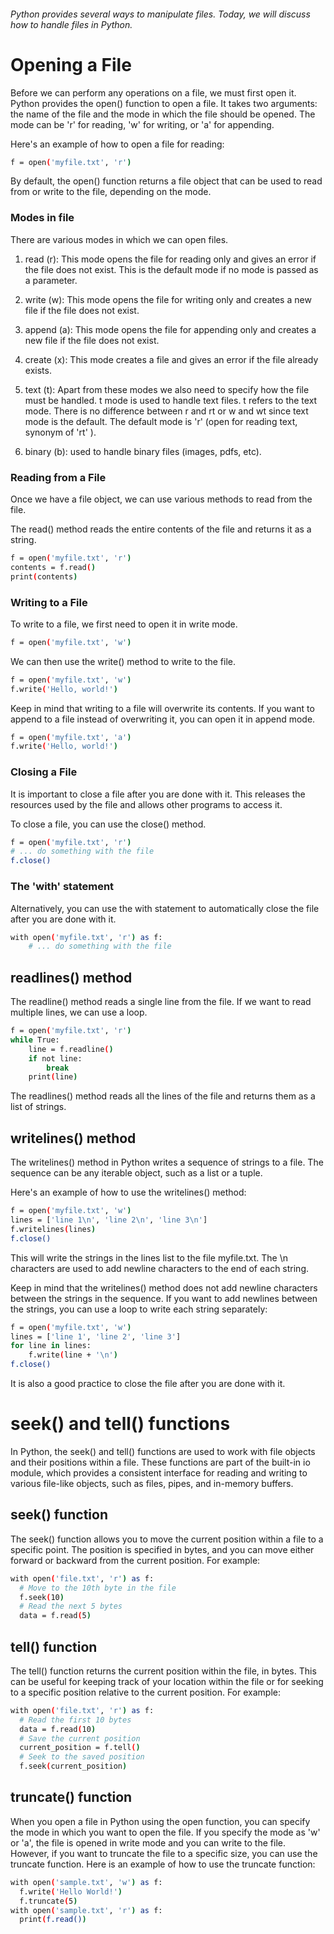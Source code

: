 ###### Python provides several ways to manipulate files. Today, we will discuss how to handle files in Python.

# Opening a File
Before we can perform any operations on a file, we must first open it. Python provides the open() function to open a file. It takes two arguments: the name of the file and the mode in which the file should be opened. The mode can be 'r' for reading, 'w' for writing, or 'a' for appending.

Here's an example of how to open a file for reading:
```bash
f = open('myfile.txt', 'r')
```

By default, the open() function returns a file object that can be used to read from or write to the file, depending on the mode.

### Modes in file
There are various modes in which we can open files.

1. read (r): This mode opens the file for reading only and gives an error if the file does not exist. This is the default mode if no mode is passed as a parameter.

1. write (w): This mode opens the file for writing only and creates a new file if the file does not exist.

1. append (a): This mode opens the file for appending only and creates a new file if the file does not exist.

1. create (x): This mode creates a file and gives an error if the file already exists.

1. text (t): Apart from these modes we also need to specify how the file must be handled. t mode is used to handle text files. t refers to the text mode. There is no difference between r and rt or w and wt since text mode is the default. The default mode is 'r' (open for reading text, synonym of 'rt' ).

1. binary (b): used to handle binary files (images, pdfs, etc).

### Reading from a File
Once we have a file object, we can use various methods to read from the file.

The read() method reads the entire contents of the file and returns it as a string.
```bash
f = open('myfile.txt', 'r')
contents = f.read()
print(contents)
```

### Writing to a File
To write to a file, we first need to open it in write mode.
```bash
f = open('myfile.txt', 'w')
```

We can then use the write() method to write to the file.
```bash
f = open('myfile.txt', 'w')
f.write('Hello, world!')
```

Keep in mind that writing to a file will overwrite its contents. If you want to append to a file instead of overwriting it, you can open it in append mode.
```bash
f = open('myfile.txt', 'a')
f.write('Hello, world!')
```

### Closing a File
It is important to close a file after you are done with it. This releases the resources used by the file and allows other programs to access it.

To close a file, you can use the close() method.
```bash
f = open('myfile.txt', 'r')
# ... do something with the file
f.close()
```

### The 'with' statement
Alternatively, you can use the with statement to automatically close the file after you are done with it.
```bash
with open('myfile.txt', 'r') as f:
    # ... do something with the file
```

## readlines() method
The readline() method reads a single line from the file. If we want to read multiple lines, we can use a loop.
```bash
f = open('myfile.txt', 'r')
while True:
    line = f.readline()
    if not line:
        break
    print(line)
```
The readlines() method reads all the lines of the file and returns them as a list of strings.

## writelines() method
The writelines() method in Python writes a sequence of strings to a file. The sequence can be any iterable object, such as a list or a tuple.

Here's an example of how to use the writelines() method:
```bash
f = open('myfile.txt', 'w')
lines = ['line 1\n', 'line 2\n', 'line 3\n']
f.writelines(lines)
f.close()
```

This will write the strings in the lines list to the file myfile.txt. The \n characters are used to add newline characters to the end of each string.

Keep in mind that the writelines() method does not add newline characters between the strings in the sequence. If you want to add newlines between the strings, you can use a loop to write each string separately:
```bash
f = open('myfile.txt', 'w')
lines = ['line 1', 'line 2', 'line 3']
for line in lines:
    f.write(line + '\n')
f.close()
```
It is also a good practice to close the file after you are done with it.

# seek() and tell() functions
In Python, the seek() and tell() functions are used to work with file objects and their positions within a file. These functions are part of the built-in io module, which provides a consistent interface for reading and writing to various file-like objects, such as files, pipes, and in-memory buffers.

## seek() function
The seek() function allows you to move the current position within a file to a specific point. The position is specified in bytes, and you can move either forward or backward from the current position. For example:
```bash
with open('file.txt', 'r') as f:
  # Move to the 10th byte in the file
  f.seek(10)
  # Read the next 5 bytes
  data = f.read(5)
```

## tell() function
The tell() function returns the current position within the file, in bytes. This can be useful for keeping track of your location within the file or for seeking to a specific position relative to the current position. For example:
```bash
with open('file.txt', 'r') as f:
  # Read the first 10 bytes
  data = f.read(10)
  # Save the current position
  current_position = f.tell()
  # Seek to the saved position
  f.seek(current_position)
```

## truncate() function
When you open a file in Python using the open function, you can specify the mode in which you want to open the file. If you specify the mode as 'w' or 'a', the file is opened in write mode and you can write to the file. However, if you want to truncate the file to a specific size, you can use the truncate function.
Here is an example of how to use the truncate function:
```bash
with open('sample.txt', 'w') as f:
  f.write('Hello World!')
  f.truncate(5)
with open('sample.txt', 'r') as f:
  print(f.read())
```